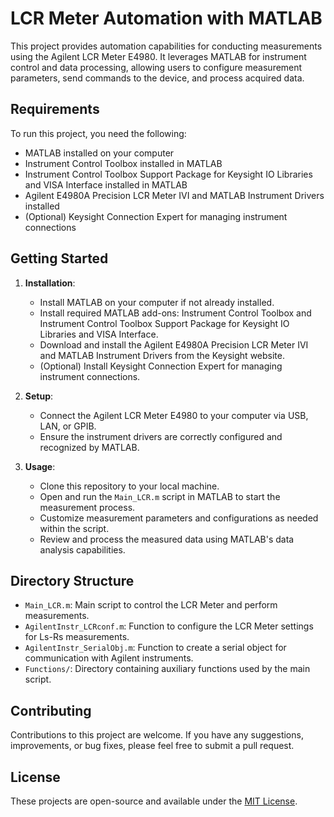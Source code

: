 # LCR Meter Automation with MATLAB
This project provides automation capabilities for conducting measurements using the Agilent LCR Meter E4980. It leverages MATLAB for instrument control and data processing, allowing users to configure measurement parameters, send commands to the device, and process acquired data.

## Requirements
To run this project, you need the following:

- MATLAB installed on your computer
- Instrument Control Toolbox installed in MATLAB
- Instrument Control Toolbox Support Package for Keysight IO Libraries and VISA Interface installed in MATLAB
- Agilent E4980A Precision LCR Meter IVI and MATLAB Instrument Drivers installed
- (Optional) Keysight Connection Expert for managing instrument connections

## Getting Started
1. **Installation**:
   - Install MATLAB on your computer if not already installed.
   - Install required MATLAB add-ons: Instrument Control Toolbox and Instrument Control Toolbox Support Package for Keysight IO Libraries and VISA Interface.
   - Download and install the Agilent E4980A Precision LCR Meter IVI and MATLAB Instrument Drivers from the Keysight website.
   - (Optional) Install Keysight Connection Expert for managing instrument connections.

2. **Setup**:
   - Connect the Agilent LCR Meter E4980 to your computer via USB, LAN, or GPIB.
   - Ensure the instrument drivers are correctly configured and recognized by MATLAB.

3. **Usage**:
   - Clone this repository to your local machine.
   - Open and run the `Main_LCR.m` script in MATLAB to start the measurement process.
   - Customize measurement parameters and configurations as needed within the script.
   - Review and process the measured data using MATLAB's data analysis capabilities.

## Directory Structure
- `Main_LCR.m`: Main script to control the LCR Meter and perform measurements.
- `AgilentInstr_LCRconf.m`: Function to configure the LCR Meter settings for Ls-Rs measurements.
- `AgilentInstr_SerialObj.m`: Function to create a serial object for communication with Agilent instruments.
- `Functions/`: Directory containing auxiliary functions used by the main script.

## Contributing
Contributions to this project are welcome. If you have any suggestions, improvements, or bug fixes, please feel free to submit a pull request.

## License
These projects are open-source and available under the [MIT License](LICENSE).
